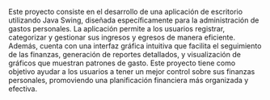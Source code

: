 Este proyecto consiste en el desarrollo de una aplicación de escritorio utilizando Java Swing, diseñada específicamente para la administración de gastos personales. La aplicación permite a los usuarios registrar, categorizar y gestionar sus ingresos y egresos de manera eficiente. Además, cuenta con una interfaz gráfica intuitiva que facilita el seguimiento de las finanzas, generación de reportes detallados, y visualización de gráficos que muestran patrones de gasto. Este proyecto tiene como objetivo ayudar a los usuarios a tener un mejor control sobre sus finanzas personales, promoviendo una planificación financiera más organizada y efectiva.
